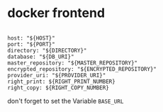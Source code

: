 
# docker frontend 

```

host: "${HOST}"
port: "${PORT}"
directory: "${DIRECTORY}"
database: "${DB_URI}"
master_repository: "${MASTER_REPOSITORY}"
encrypted_repository: "${ENCRYPTED_REPOSITORY}"
provider_uri: "${PROVIDER_URI}"
right_print: ${RIGHT_PRINT_NUMBER}
right_copy: ${RIGHT_COPY_NUMBER}

```

don't forget to set the Variable `BASE_URL`
